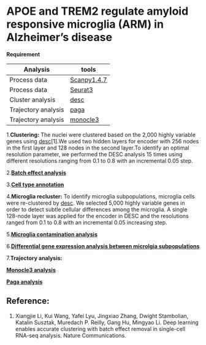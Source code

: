 # APOE and TREM2 regulate amyloid responsive microglia (ARM) in Alzheimer’s disease

**Requirement**

Analysis | tools
------------ | -------------
Process data  | [Scanpy1.4.7](https://icb-scanpy.readthedocs-hosted.com/en/stable/)
Process data  | [Seurat3](https://satijalab.org/seurat/)
Cluster analysis | [desc](https://github.com/eleozzr/desc)
Trajectory analysis  | [paga](https://github.com/theislab/paga)
Trajectory analysis  | [monocle3](https://cole-trapnell-lab.github.io/monocle3/)


1.**Clustering:**
The nuclei were clustered based on the 2,000 highly variable genes using [desc](https://github.com/eleozzr/desc)[1].We used two hidden layers for encoder with 256 nodes in the first layer 
and 128 nodes in the second layer.To identify an optimal resolution parameter, we performed the DESC analysis 15 times 
using different resolutions ranging from 0.1 to 0.8 with an incremental 0.05 step. 

2.[**Batch effect analysis**](docs/batch_effect_analysis.md)

3.[**Cell type annotation**](docs/annotation_cell_type.md)

4.**Microglia recluster:**
To identify microglia subpopulations, microglia cells were re-clustered by [desc](https://github.com/eleozzr/desc). We 
selected 5,000 highly variable genes in order to detect subtle cellular differences among the 
microglia. A single 128-node layer was applied for the encoder in DESC and the resolutions 
ranged from 0.1 to 0.8 with an incremental 0.05 increasing step. 

5.[**Microglia contamination analysis**](docs/Microglia_contamination.md)

6.[**Differential gene expression analysis between microlgia subpopulations**](docs/DEgenes.md)

7.**Trajectory analysis:**

  [**Monocle3 analysis**](docs/trajectory_monocle3.Rmd)

  [**Paga analysis**](docs/PAGA_analysis.md)


## Reference:
1. Xiangjie Li, Kui Wang, Yafei Lyu, Jingxiao Zhang, Dwight Stambolian, Katalin Susztak, Muredach P. Reilly, Gang
Hu, Mingyao Li. Deep learning enables accurate clustering with batch effect removal in single-cell RNA-seq analysis. Nature Communications.

